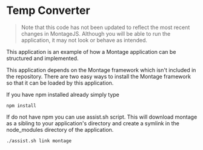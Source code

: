 Temp Converter
===============

> Note that this code has not been updated to reflect the most recent changes in MontageJS. Although you will be able to run the application, it may not look or behave as intended.

This application is an example of how a Montage application can be structured and implemented.

This application depends on the Montage framework which isn't included in the repository. There are two easy ways to
install the Montage framework so that it can be loaded by this application.

If you have npm installed already simply type
```
npm install
```

If do not have npm you can use assist.sh script. This will download montage as a sibling to your application's directory
and create a symlink in the node_modules directory of the application.
```
./assist.sh link montage
```

